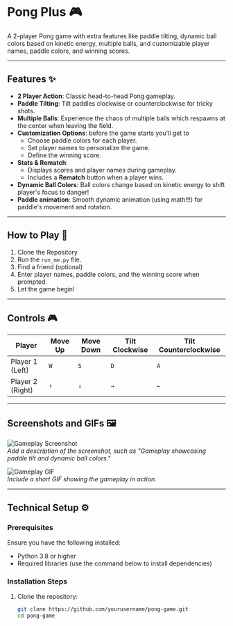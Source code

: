 # Pong Plus 🎮

A 2-player Pong game with extra features like paddle tilting, dynamic ball colors based on kinetic energy, multiple balls, and customizable player names, paddle colors, and winning scores.

---

## Features ✨

- **2 Player Action**: Classic head-to-head Pong gameplay.  
- **Paddle Tilting**: Tilt paddles clockwise or counterclockwise for tricky shots.  
- **Multiple Balls**: Experience the chaos of multiple balls which respawns at the center when leaving the field.  
- **Customization Options**: before the game starts you'll get to
  - Choose paddle colors for each player.  
  - Set player names to personalize the game.  
  - Define the winning score.  
- **Stats & Rematch**:  
  - Displays scores and player names during gameplay.  
  - Includes a **Rematch** button when a player wins.  
- **Dynamic Ball Colors**: Ball colors change based on kinetic energy to shift player's focus to danger!  
- **Paddle animation**: Smooth dynamic animation (using math!!!) for paddle's movement and rotation.
---

## How to Play 🚀

1. Clone the Repository
2. Run the `run_me.py` file.
3. Find a friend (optional)
4. Enter player names, paddle colors, and the winning score when prompted.
5. Let the game begin!

---

## Controls 🎮
| **Player**       | **Move Up** | **Move Down** | **Tilt Clockwise** | **Tilt Counterclockwise** |
|-------------------|-------------|---------------|---------------------|---------------------------|
| Player 1 (Left)  | `W`         | `S`           | `D`                 | `A`                       |
| Player 2 (Right) | `↑`         | `↓`           | `→`                 | `←`                       |


---

## Screenshots and GIFs 🖼️

![Gameplay Screenshot](path_to_screenshot.png)  
_Add a description of the screenshot, such as "Gameplay showcasing paddle tilt and dynamic ball colors."_  

![Gameplay GIF](path_to_gif.gif)  
_Include a short GIF showing the gameplay in action._  

---

## Technical Setup ⚙️

### Prerequisites  
Ensure you have the following installed:  
- Python 3.8 or higher  
- Required libraries (use the command below to install dependencies)  

### Installation Steps  

1. Clone the repository:  
   ```bash
   git clone https://github.com/yourusername/pong-game.git
   cd pong-game
